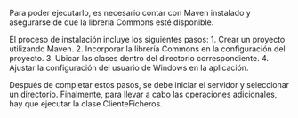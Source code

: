Para poder ejecutarlo, es necesario contar con Maven instalado y asegurarse de que la librería Commons esté disponible.

El proceso de instalación incluye los siguientes pasos:
	1.	Crear un proyecto utilizando Maven.
	2.	Incorporar la librería Commons en la configuración del proyecto.
	3.	Ubicar las clases dentro del directorio correspondiente.
	4.	Ajustar la configuración del usuario de Windows en la aplicación.

Después de completar estos pasos, se debe iniciar el servidor y seleccionar un directorio.
Finalmente, para llevar a cabo las operaciones adicionales, hay que ejecutar la clase ClienteFicheros.
